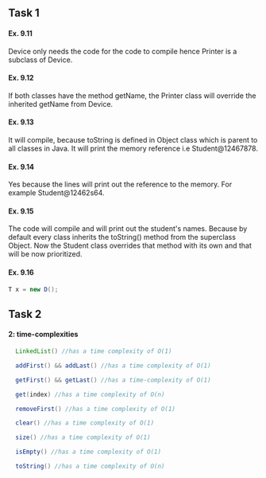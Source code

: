 ## Task 1

#### Ex. 9.11

Device only needs the code for the code to compile hence Printer is a subclass of Device.

#### Ex. 9.12

If both classes have the method getName, the Printer class will override the inherited getName from Device.

#### Ex. 9.13

It will compile, because toString is defined in Object class which is parent to all classes in Java. It will print the memory reference i.e Student@12467878.

#### Ex. 9.14

Yes because the lines will print out the reference to the memory. For example Student@12462s64.

#### Ex. 9.15

The code will compile and will print out the student's names. Because by default every class inherits the toString() method from the superclass Object. Now the Student class overrides that method with its own and that will be now prioritized.

#### Ex. 9.16

```Java
T x = new D();
```

## Task 2

#### 2: time-complexities

```java
  LinkedList() //has a time complexity of O(1)
```

```java
  addFirst() && addLast() //has a time complexity of O(1)
```

```java
  getFirst() && getLast() //has a time-complexity of O(1)
```

```java
  get(index) //has a time complexity of O(n)
```

```java
  removeFirst() //has a time complexity of O(1)
```

```java
  clear() //has a time complexity of O(1)
```

```java
  size() //has a time complexity of O(1)
```

```java
  isEmpty() //has a time complexity of O(1)
```

```java
  toString() //has a time complexity of O(n)
```
